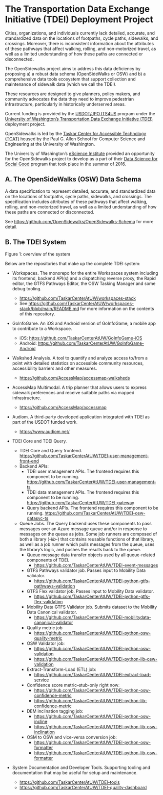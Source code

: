 # The Transportation Data Exchange Initiative (TDEI) Deployment Project

Cities, organizations, and individuals currently lack detailed, accurate, and standardized data on the locations of footpaths, cycle paths, sidewalks, and crossings. Moreover, there is inconsistent information about the attributes of these pathways that affect walking, rolling, and non-motorized travel, as well as a limited understanding of how these paths are connected or disconnected.

The OpenSidewalks project aims to address this data deficiency by proposing a) a robust data schema (OpenSideWalks or OSW) and b) a comprehensive data tools ecosystem that support collection and maintenance of sidewalk data (which we call the TDEI). 

These resources are designed to give planners, policy makers, and community advocates the data they need to improve pedestrian infrastructure, particularly in historically underserved areas.

Current funding is provided by the [USDOT/JPO ITS4US](https://www.its.dot.gov/its4us/index.htm) program under the [University of Washington’s Transportation Data Exchange Initiative (TDEI)](https://transitequity.cs.washington.edu/) deployment project.

OpenSidewalks is led by the [Taskar Center for Accessible Technology (TCAT)](http://tcat.cs.washington.edu/) housed by the Paul G. Allen School for Computer Science and Engineering at the University of Washington. 

The University of Washington’s [eScience Institute](http://escience.washington.edu/) provided an opportunity for the OpenSidewalks project to develop as a part of their [Data Science for Social Good](https://uwescience.github.io/DSSG2016/) program that took place in the summer of 2016.

## A. The OpenSideWalks (OSW) Data Schema

A data specification to represent detailed, accurate, and standardized data on the locations of footpaths, cycle paths, sidewalks, and crossings. The specification includes attributes of these pathways that affect walking, rolling, and non-motorized travel, as well as a limited understanding of how these paths are connected or disconnected.

See https://github.com/OpenSidewalks/OpenSidewalks-Schema for more detail. 

## B. The TDEI System

Figure 1: overview of the system

Below are the repositories that make up the complete TDEI system:

* Workspaces. The monorepo for the entire Workspaces system including its frontend, backend API(s) and a dispatching reverse proxy, the Rapid editor, the GTFS Pathways Editor, the OSW Tasking Manager and some debug tooling. 
  - https://github.com/TaskarCenterAtUW/workspaces-stack
  - See https://github.com/TaskarCenterAtUW/workspaces-stack/blob/main/README.md for more information on the contents of this repository. 

* GoInfoGame. An iOS and Android version of GoInfoGame, a mobile app to contribute to a Workspace. 
  - iOS: https://github.com/TaskarCenterAtUW/GoInfoGame-iOS
  - Android: https://github.com/TaskarCenterAtUW/GoInfoGame-Android 

* Walkshed Analysis. A tool to quantify and analyze access to/from a point with detailed statistics on accessible community resources, accessibility barriers and other measures. 
  - https://github.com/AccessMap/accessmap-walksheds 

* AccessMap Multimodal. A trip planner that allows users to express sidewalk preferences and receive suitable paths via mapped infrastructure. 
  - https://github.com/AccessMap/accessmap 

* Audiom. A third-party developed application integrated with TDEI as part of the USDOT funded work.
  - https://www.audiom.net/

* TDEI Core and TDEI Query. 
  - TDEI Core and Query frontend. https://github.com/TaskarCenterAtUW/TDEI-user-management-front-end
  - Backend APIs:
    - TDEI user management APIs. The frontend requires this component to be running. https://github.com/TaskarCenterAtUW/TDEI-user-management-ts
    - TDEI data management APIs. The frontend requires this component to be running. https://github.com/TaskarCenterAtUW/TDEI-gateway 
    - Query backend APIs. The frontend requires this component to be running. https://github.com/TaskarCenterAtUW/TDEI-osw-datasvc-ts
  - Queue Jobs. The Query backend uses these components to pass messages over an Azure message queue and/or in response to messages on the queue as jobs. Some job runners are composed of both a library (*-lib-*) that contains reusable functions of that library, as well as a job runner which pulls messages from the queue, uses the library’s logic, and pushes the results back to the queue.  
    - Queue message data transfer objects used by all queue-related components of TDEI. 
      - https://github.com/TaskarCenterAtUW/TDEI-event-messages 
    - GTFS Pathways validator job. Passes input to Mobility Data validator. 
      - https://github.com/TaskarCenterAtUW/TDEI-python-gtfs-pathways-validation
    - GTFS Flex validator job. Passes input to Mobility Data validator.
      - https://github.com/TaskarCenterAtUW/TDEI-python-gtfs-flex-validation
    - Mobility Data GTFS Validator job. Submits dataset to the Mobility Data Canonical validator.
      - https://github.com/TaskarCenterAtUW/TDEI-mobilitydata-canonical-validator
    - Quality metric job
      - https://github.com/TaskarCenterAtUW/TDEI-python-osw-quality-metric
    - OSW Validator job:
      - https://github.com/TaskarCenterAtUW/TDEI-python-osw-validation
      - https://github.com/TaskarCenterAtUW/TDEI-python-lib-osw-validation
    - Extract-Transform-Load (ETL) job: 
      - https://github.com/TaskarCenterAtUW/TDEI-extract-load-service
    - Confidence score metric–stub-only right now:
      - https://github.com/TaskarCenterAtUW/TDEI-python-osw-confidence-metric
      - https://github.com/TaskarCenterAtUW/TDEI-python-lib-confidence-metric
    - DEM inclination tagging job:
      - https://github.com/TaskarCenterAtUW/TDEI-python-osw-incline
      - https://github.com/TaskarCenterAtUW/TDEI-python-lib-osw-inclination
    - OSM to OSW and vice-versa conversion job:
      - https://github.com/TaskarCenterAtUW/TDEI-python-osw-formatter
      - https://github.com/TaskarCenterAtUW/TDEI-python-lib-osw-formatter 

* System Documentation and Developer Tools. Supporting tooling and documentation that may be useful for setup and maintenance. 
  - https://github.com/TaskarCenterAtUW/TDEI-tools
  - https://github.com/TaskarCenterAtUW/TDEI-quality-dashboard 
